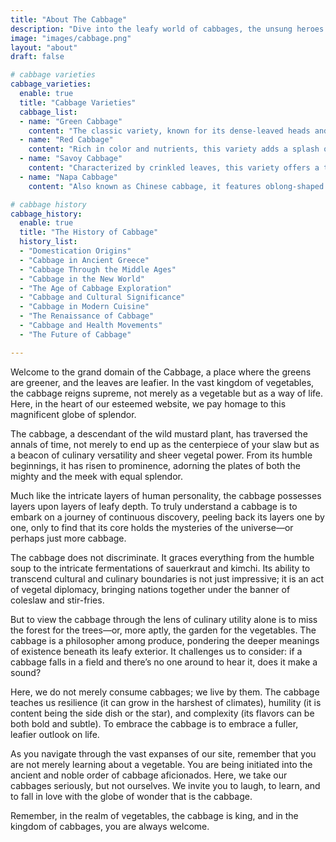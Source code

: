 ```yaml
---
title: "About The Cabbage"
description: "Dive into the leafy world of cabbages, the unsung heroes of the vegetable kingdom."
image: "images/cabbage.png"
layout: "about"
draft: false

# cabbage varieties
cabbage_varieties:
  enable: true
  title: "Cabbage Varieties"
  cabbage_list:
  - name: "Green Cabbage"
    content: "The classic variety, known for its dense-leaved heads and a slightly peppery flavor."
  - name: "Red Cabbage"
    content: "Rich in color and nutrients, this variety adds a splash of color and a slightly earthier flavor to dishes."
  - name: "Savoy Cabbage"
    content: "Characterized by crinkled leaves, this variety offers a tender texture and a mild, sweet taste."
  - name: "Napa Cabbage"
    content: "Also known as Chinese cabbage, it features oblong-shaped heads with crisp, light green leaves, perfect for salads and stir-fries."

# cabbage history
cabbage_history:
  enable: true
  title: "The History of Cabbage"
  history_list:
  - "Domestication Origins"
  - "Cabbage in Ancient Greece"
  - "Cabbage Through the Middle Ages"
  - "Cabbage in the New World"
  - "The Age of Cabbage Exploration"
  - "Cabbage and Cultural Significance"
  - "Cabbage in Modern Cuisine"
  - "The Renaissance of Cabbage"
  - "Cabbage and Health Movements"
  - "The Future of Cabbage"

---
```



Welcome to the grand domain of the Cabbage, a place where the greens are greener, and the leaves are leafier. In the vast kingdom of vegetables, the cabbage reigns supreme, not merely as a vegetable but as a way of life. Here, in the heart of our esteemed website, we pay homage to this magnificent globe of splendor.

The cabbage, a descendant of the wild mustard plant, has traversed the annals of time, not merely to end up as the centerpiece of your slaw but as a beacon of culinary versatility and sheer vegetal power. From its humble beginnings, it has risen to prominence, adorning the plates of both the mighty and the meek with equal splendor.

Much like the intricate layers of human personality, the cabbage possesses layers upon layers of leafy depth. To truly understand a cabbage is to embark on a journey of continuous discovery, peeling back its layers one by one, only to find that its core holds the mysteries of the universe—or perhaps just more cabbage.

The cabbage does not discriminate. It graces everything from the humble soup to the intricate fermentations of sauerkraut and kimchi. Its ability to transcend cultural and culinary boundaries is not just impressive; it is an act of vegetal diplomacy, bringing nations together under the banner of coleslaw and stir-fries.

But to view the cabbage through the lens of culinary utility alone is to miss the forest for the trees—or, more aptly, the garden for the vegetables. The cabbage is a philosopher among produce, pondering the deeper meanings of existence beneath its leafy exterior. It challenges us to consider: if a cabbage falls in a field and there’s no one around to hear it, does it make a sound?

Here, we do not merely consume cabbages; we live by them. The cabbage teaches us resilience (it can grow in the harshest of climates), humility (it is content being the side dish or the star), and complexity (its flavors can be both bold and subtle). To embrace the cabbage is to embrace a fuller, leafier outlook on life.

As you navigate through the vast expanses of our site, remember that you are not merely learning about a vegetable. You are being initiated into the ancient and noble order of cabbage aficionados. Here, we take our cabbages seriously, but not ourselves. We invite you to laugh, to learn, and to fall in love with the globe of wonder that is the cabbage.

Remember, in the realm of vegetables, the cabbage is king, and in the kingdom of cabbages, you are always welcome.